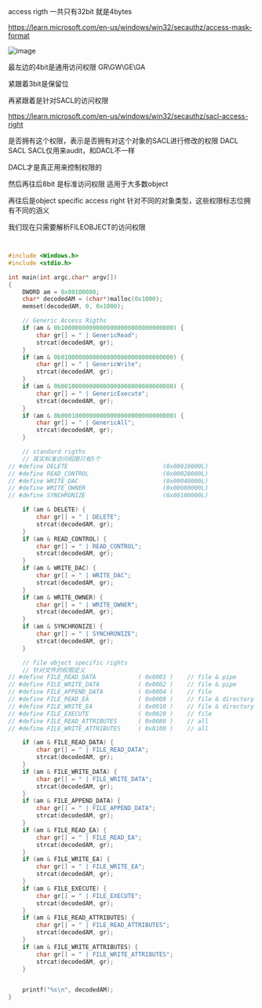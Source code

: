 access rigth 一共只有32bit 就是4bytes


https://learn.microsoft.com/en-us/windows/win32/secauthz/access-mask-format


![image](https://github.com/wqreytuk/windows_access_mask_parser/assets/48377190/8fa203ca-842f-4849-af3a-b405cf7a0473)



最左边的4bit是通用访问权限
GR\GW\GE\GA

紧跟着3bit是保留位


再紧跟着是针对SACL的访问权限

https://learn.microsoft.com/en-us/windows/win32/secauthz/sacl-access-right

是否拥有这个权限，表示是否拥有对这个对象的SACL进行修改的权限   DACL  SACL     SACL仅用来audit，和DACL不一样

DACL才是真正用来控制权限的


然后再往后8bit 是标准访问权限   适用于大多数object

再往后是object specific access right  针对不同的对象类型，这些权限标志位拥有不同的涵义


我们现在只需要解析FILEOBJECT的访问权限

```c


#include <Windows.h>
#include <stdio.h>

int main(int argc,char* argv[])
{
	DWORD am = 0x80100080;
	char* decodedAM = (char*)malloc(0x1000);
	memset(decodedAM, 0, 0x1000);

	// Generic Access Rigths
	if (am & 0b10000000000000000000000000000000) {
		char gr[] = " | GenericRead";
		strcat(decodedAM, gr);
	}
	if (am & 0b01000000000000000000000000000000) {
		char gr[] = " | GenericWrite";
		strcat(decodedAM, gr);
	}
	if (am & 0b00100000000000000000000000000000) {
		char gr[] = " | GenericExecute";
		strcat(decodedAM, gr);
	}
	if (am & 0b00010000000000000000000000000000) {
		char gr[] = " | GenericAll";
		strcat(decodedAM, gr);
	}

	// standard rigths
	// 其实标准访问权限只有5个
// #define DELETE                           (0x00010000L)
// #define READ_CONTROL                     (0x00020000L)
// #define WRITE_DAC                        (0x00040000L)
// #define WRITE_OWNER                      (0x00080000L)
// #define SYNCHRONIZE                      (0x00100000L)

	if (am & DELETE) {
		char gr[] = " | DELETE";
		strcat(decodedAM, gr);
	}
	if (am & READ_CONTROL) {
		char gr[] = " | READ_CONTROL";
		strcat(decodedAM, gr);
	}
	if (am & WRITE_DAC) {
		char gr[] = " | WRITE_DAC";
		strcat(decodedAM, gr);
	}
	if (am & WRITE_OWNER) {
		char gr[] = " | WRITE_OWNER";
		strcat(decodedAM, gr);
	}
	if (am & SYNCHRONIZE) {
		char gr[] = " | SYNCHRONIZE";
		strcat(decodedAM, gr);
	}

	// file object specific rights
	// 针对文件的权限定义
// #define FILE_READ_DATA            ( 0x0001 )    // file & pipe
// #define FILE_WRITE_DATA           ( 0x0002 )    // file & pipe
// #define FILE_APPEND_DATA          ( 0x0004 )    // file
// #define FILE_READ_EA              ( 0x0008 )    // file & directory
// #define FILE_WRITE_EA             ( 0x0010 )    // file & directory
// #define FILE_EXECUTE              ( 0x0020 )    // file
// #define FILE_READ_ATTRIBUTES      ( 0x0080 )    // all
// #define FILE_WRITE_ATTRIBUTES     ( 0x0100 )    // all

	if (am & FILE_READ_DATA) {
		char gr[] = " | FILE_READ_DATA";
		strcat(decodedAM, gr);
	}
	if (am & FILE_WRITE_DATA) {
		char gr[] = " | FILE_WRITE_DATA";
		strcat(decodedAM, gr);
	}
	if (am & FILE_APPEND_DATA) {
		char gr[] = " | FILE_APPEND_DATA";
		strcat(decodedAM, gr);
	}
	if (am & FILE_READ_EA) {
		char gr[] = " | FILE_READ_EA";
		strcat(decodedAM, gr);
	}
	if (am & FILE_WRITE_EA) {
		char gr[] = " | FILE_WRITE_EA";
		strcat(decodedAM, gr);
	}
	if (am & FILE_EXECUTE) {
		char gr[] = " | FILE_EXECUTE";
		strcat(decodedAM, gr);
	}
	if (am & FILE_READ_ATTRIBUTES) {
		char gr[] = " | FILE_READ_ATTRIBUTES";
		strcat(decodedAM, gr);
	}
	if (am & FILE_WRITE_ATTRIBUTES) {
		char gr[] = " | FILE_WRITE_ATTRIBUTES";
		strcat(decodedAM, gr);
	}


	printf("%s\n", decodedAM);
}
```
